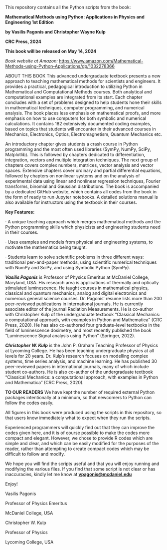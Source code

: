 This repository contains all the Python scripts from the book:

**Mathematical Methods using Python: Applications in Physics and Engineering 1st Edition**

**by Vasilis Pagonis and  Christopher Wayne Kulp**

**CRC Press, 2024**

**This book will be released on May 14, 2024**

_Book website at Amazon:_ 
https://www.amazon.com/Mathematical-Methods-using-Python-Applications/dp/1032278366

ABOUT THIS BOOK
This advanced undergraduate textbook presents a new approach to teaching mathematical methods for scientists and engineers. It provides a practical, pedagogical introduction to utilizing Python in Mathematical and Computational Methods courses. Both analytical and computational examples are integrated from its start. Each chapter concludes with a set of problems designed to help students hone their skills in mathematical techniques, computer programming, and numerical analysis. The book places less emphasis on mathematical proofs, and more emphasis on how to use computers for both symbolic and numerical calculations. It contains 182 extensively documented coding examples, based on topics that students will encounter in their advanced courses in Mechanics, Electronics, Optics, Electromagnetism, Quantum Mechanics etc.

An introductory chapter gives students a crash course in Python programming and the most often used libraries (SymPy, NumPy, SciPy, Matplotlib). This is followed by chapters dedicated to differentiation, integration, vectors and multiple integration techniques. The next group of chapters covers complex numbers, matrices, vector analysis and vector spaces. Extensive chapters cover ordinary and partial differential equations, followed by chapters on nonlinear systems and on the analysis of experimental data using linear and nonlinear regression techniques, Fourier transforms, binomial and Gaussian distributions. The book is accompanied by a dedicated GitHub website, which contains all codes from the book in the form of ready to run Jupyter notebooks. A detailed solutions manual is also available for instructors using the textbook in their courses.

**Key Features:**

· A unique teaching approach which merges mathematical methods and the Python programming skills which physicists and engineering students need in their courses.

· Uses examples and models from physical and engineering systems, to motivate the mathematics being taught.

· Students learn to solve scientific problems in three different ways: traditional pen-and-paper methods, using scientific numerical techniques with NumPy and SciPy, and using Symbolic Python (SymPy).

**_Vasilis Pagonis_** is Professor of Physics Emeritus at McDaniel College, Maryland, USA. His research area is applications of thermally and optically stimulated luminescence. He taught courses in mathematical physics, classical and quantum mechanics, analog and digital electronics and numerous general science courses. Dr. Pagonis’ resume lists more than 200 peer-reviewed publications in international journals. He is currently associate editor of the journal Radiation Measurements. He is co-author with Christopher Kulp of the undergraduate textbook “Classical Mechanics: a computational approach, with examples in Python and Mathematica” (CRC Press, 2020). He has also co-authored four graduate-level textbooks in the field of luminescence dosimetry, and most recently published the book “Luminescence Signal analysis using Python” (Springer, 2022).

**_Christopher W. Kulp_** is the John P. Graham Teaching Professor of Physics at Lycoming College. He has been teaching undergraduate physics at all levels for 20 years. Dr. Kulp’s research focuses on modelling complex systems, time series analysis, and machine learning. He has published 30 peer-reviewed papers in international journals, many of which include student co-authors. He is also co-author of the undergraduate textbook “Classical Mechanics: a computational approach, with examples in Python and Mathematica” (CRC Press, 2020).

**TO OUR READERS**
We have kept the number of required external Python packages intentionally at a minimum, so that newcomers to Python can follow the codes easily.

All figures in this book were produced using the scripts in this repository, so that users know immediately what to expect when they run the scripts.

Experienced programmers will quickly find out that they can improve the codes given here, and it is of course possible to make the codes more compact 
and elegant. However, we chose to provide R codes which are simple and clear, and which can be easily modified for the purposes of the reader, 
rather than attempting to create compact codes which may be difficult to follow and modify.

We hope you will find the scripts useful and that you will enjoy running and modifying the various files. If you find that some script is not clear or has inaccuracies, kindly let me know at **vpagonis@mcdaniel.edu**

Enjoy!

Vasilis Pagonis

Professor of Physics Emeritus

McDaniel College, USA

Christopher W. Kulp

Professor of Physics

Lycoming College, USA
